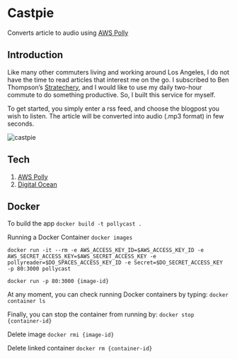 # Castpie
Converts article to audio using [AWS Polly](https://aws.amazon.com/polly/)

## Introduction
Like many other commuters living and working around Los Angeles, I do not have the time to read articles that interest me on the go. I subscribed to Ben Thompson’s [Stratechery](https://stratechery.com/), and I would like to use my daily two-hour commute to do something productive. So, I built this service for myself.

To get started, you simply enter a rss feed, and choose the blogpost you wish to listen.  The article will be converted into audio (.mp3 format) in few seconds.

![castpie][demo]


## Tech
1. [AWS Polly](https://aws.amazon.com/polly/)
2. [Digital Ocean](https://www.digitalocean.com/)

## Docker
To build the app
`docker build -t pollycast .`

Running a Docker Container
`docker images`

`docker run -it --rm -e AWS_ACCESS_KEY_ID=$AWS_ACCESS_KEY_ID -e AWS_SECRET_ACCESS_KEY=$AWS_SECRET_ACCESS_KEY -e pollyreader=$DO_SPACES_ACCESS_KEY_ID -e Secret=$DO_SECRET_ACCESS_KEY  -p 80:3000 pollycast`

`docker run -p 80:3000 {image-id}`

At any moment, you can check running Docker containers by typing:
`docker container ls`

Finally, you can stop the container from running by:
`docker stop {container-id}`

Delete image
`docker rmi {image-id}`

Delete linked container
`docker rm {container-id}`

[demo]: https://pollyaudio.sfo2.digitaloceanspaces.com/assets/assets/castpie.gif